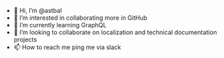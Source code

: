 - 👋 Hi, I’m @astbal
- 👀 I’m interested in collaborating more in GitHub
- 🌱 I’m currently learning GraphQL
- 💞️ I’m looking to collaborate on localization and technical documentation projects 
- 📫 How to reach me ping me via slack 

<!---
astbal/astbal is a ✨ special ✨ repository because its `README.md` (this file) appears on your GitHub profile.
You can click the Preview link to take a look at your changes.
--->
